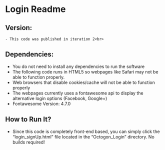 # Login Readme

## Version:<br>
    - This code was published in iteration 2<br>

## Dependencies:<br>
   - You do not need to install any dependencies to run the software
   - The following code runs in HTML5 so webpages like Safari may not be able to function properly.
   - Web browsers that disable cookies/cache will not be able to function properly
   - The webpages currently uses a fontawesome api to display the alternative login options (Facebook, Google+)
   - Fontawesome Version: 4.7.0

## How to Run It?<br>
   - Since this code is completely front-end based, you can simply click the “login_signUp.html” file located in the “Octogon_Login” directory. No builds required!
